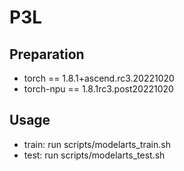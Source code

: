 # P3L

## Preparation

- torch == 1.8.1+ascend.rc3.20221020
- torch-npu == 1.8.1rc3.post20221020

## Usage 

- train: run scripts/modelarts_train.sh
- test: run scripts/modelarts_test.sh

